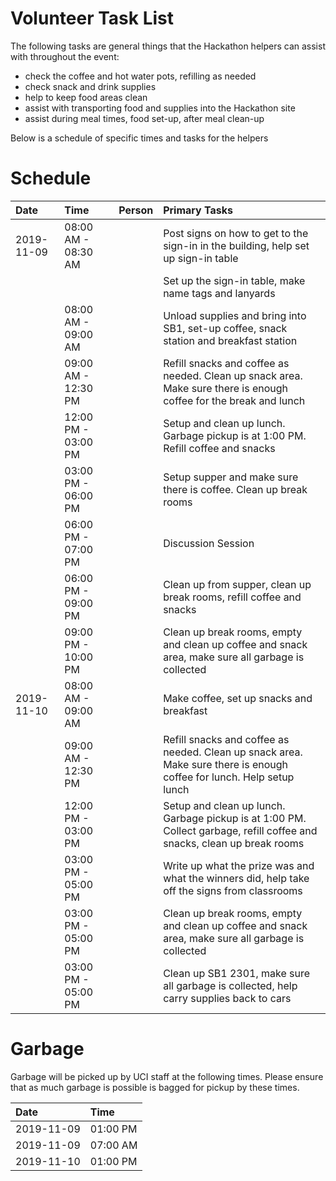 # Volunteer Task List

The following tasks are general things that the Hackathon helpers can assist with throughout the event:

* check the coffee and hot water pots, refilling as needed
* check snack and drink supplies
* help to keep food areas clean
* assist with transporting food and supplies into the Hackathon site
* assist during meal times, food set-up, after meal clean-up

Below is a schedule of specific times and tasks for the helpers

# Schedule

| Date       | Time                | Person              | Primary Tasks |
| :--        | :--                 | :--                 | :-- |
| 2019-11-09 | 08:00 AM - 08:30 AM |                     | Post signs on how to get to the sign-in in the building, help set up sign-in table  |
|            |                     |                     | Set up the sign-in table, make name tags and lanyards |
|            | 08:00 AM - 09:00 AM |                     | Unload supplies and bring into SB1, set-up coffee, snack station and breakfast station |
|            | 09:00 AM - 12:30 PM |                     | Refill snacks and coffee as needed. Clean up snack area.  Make sure there is enough coffee for the break and lunch |
|            | 12:00 PM - 03:00 PM |                     | Setup and clean up lunch. Garbage pickup is at 1:00 PM. Refill coffee and snacks |
|            | 03:00 PM - 06:00 PM |                     | Setup supper and make sure there is coffee. Clean up break rooms |
|            | 06:00 PM - 07:00 PM |                     | Discussion Session |
|            | 06:00 PM - 09:00 PM |                     | Clean up from supper, clean up break rooms, refill coffee and snacks |
|            | 09:00 PM - 10:00 PM |                     | Clean up break rooms, empty and clean up coffee and snack area, make sure all garbage is collected |
| 2019-11-10 | 08:00 AM - 09:00 AM |                     | Make coffee, set up snacks and breakfast |
|            | 09:00 AM - 12:30 PM |                     | Refill snacks and coffee as needed. Clean up snack area. Make sure there is enough coffee for lunch. Help setup lunch |
|            | 12:00 PM - 03:00 PM |                     | Setup and clean up lunch. Garbage pickup is at 1:00 PM. Collect garbage, refill coffee and snacks, clean up break rooms |
|            | 03:00 PM - 05:00 PM |                     | Write up what the prize was and what the winners did, help take off the signs from classrooms |
|            | 03:00 PM - 05:00 PM |                     | Clean up break rooms, empty and clean up coffee and snack area, make sure all garbage is collected |
|            | 03:00 PM - 05:00 PM |                     | Clean up SB1 2301, make sure all garbage is collected, help carry supplies back to cars |


# Garbage

Garbage will be picked up by UCI staff at the following times. Please ensure that as much garbage is possible is bagged for pickup by these times.

| Date       | Time     |
| :--        | :--      |
| 2019-11-09 | 01:00 PM |
| 2019-11-09 | 07:00 AM |
| 2019-11-10 | 01:00 PM |

